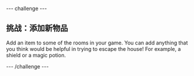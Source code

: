 \--- challenge \---

## 挑战：添加新物品

Add an item to some of the rooms in your game. You can add anything that you think would be helpful in trying to escape the house! For example, a shield or a magic potion.

\--- /challenge \---